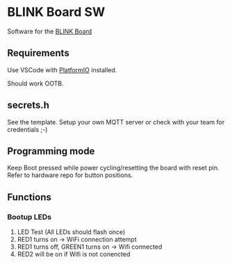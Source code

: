 # BLINK Board SW

Software for the [BLINK Board](https://github.com/xavor92/blink_board_hw)

## Requirements

Use VSCode with [PlatformIO](https://platformio.org/) installed.

Should work OOTB.

## secrets.h

See the template. Setup your own MQTT server or check with your team for credentials ;-)

## Programming mode

Keep Boot pressed while power cycling/resetting the board with reset pin.
Refer to hardware repo for button positions.

## Functions

### Bootup LEDs

1. LED Test (All LEDs should flash once)
2. RED1 turns on -> WiFi connection attempt
3. RED1 turns off, GREEN1 turns on -> Wifi connected
3. RED2 will be on if Wifi is not conencted
